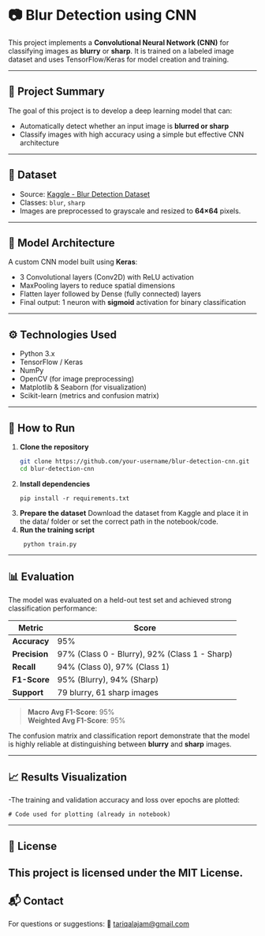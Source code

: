 # 📷 Blur Detection using CNN

This project implements a **Convolutional Neural Network (CNN)** for classifying images as **blurry** or **sharp**. It is trained on a labeled image dataset and uses TensorFlow/Keras for model creation and training.

---

## 🧠 Project Summary

The goal of this project is to develop a deep learning model that can:
- Automatically detect whether an input image is **blurred or sharp**
- Classify images with high accuracy using a simple but effective CNN architecture

---

## 📂 Dataset

- Source: [Kaggle - Blur Detection Dataset](https://www.kaggle.com/datasets/kwentar/blur-dataset)
- Classes: `blur`, `sharp`
- Images are preprocessed to grayscale and resized to **64×64** pixels.

---

## 🧱 Model Architecture

A custom CNN model built using **Keras**:
- 3 Convolutional layers (Conv2D) with ReLU activation
- MaxPooling layers to reduce spatial dimensions
- Flatten layer followed by Dense (fully connected) layers
- Final output: 1 neuron with **sigmoid** activation for binary classification

---

## ⚙️ Technologies Used

- Python 3.x
- TensorFlow / Keras
- NumPy
- OpenCV (for image preprocessing)
- Matplotlib & Seaborn (for visualization)
- Scikit-learn (metrics and confusion matrix)

---

## 🚀 How to Run

1. **Clone the repository**
   ```bash
   git clone https://github.com/your-username/blur-detection-cnn.git
   cd blur-detection-cnn
    ```
2. **Install dependencies**
    ```
    pip install -r requirements.txt
    ```
3. **Prepare the dataset**
    Download the dataset from Kaggle and place it in the data/ folder or set the correct path in the notebook/code.
4. **Run the training script**
   ```
    python train.py
   ```
---
## 📊 Evaluation

The model was evaluated on a held-out test set and achieved strong classification performance:

| Metric         | Score |
|----------------|-------|
| **Accuracy**   | 95%   |
| **Precision**  | 97% (Class 0 - Blurry), 92% (Class 1 - Sharp) |
| **Recall**     | 94% (Class 0), 97% (Class 1) |
| **F1-Score**   | 95% (Blurry), 94% (Sharp) |
| **Support**    | 79 blurry, 61 sharp images |

> **Macro Avg F1-Score**: 95%  
> **Weighted Avg F1-Score**: 95%

The confusion matrix and classification report demonstrate that the model is highly reliable at distinguishing between **blurry** and **sharp** images.

---
## 📈 Results Visualization
-The training and validation accuracy and loss over epochs are plotted:
```
# Code used for plotting (already in notebook)
```
---

## 📄 License
This project is licensed under the MIT License.
---
## 📬 Contact

For questions or suggestions:
📧 tariqalajam@gmail.com
